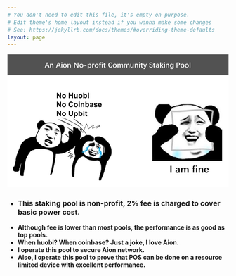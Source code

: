 ```yaml
---
# You don't need to edit this file, it's empty on purpose.
# Edit theme's home layout instead if you wanna make some changes
# See: https://jekyllrb.com/docs/themes/#overriding-theme-defaults
layout: page
---
```

<img src="whenhuobi.jpg" alt="drawing"/>

+ ### This staking pool is non-profit, 2% fee is charged to cover basic power cost.
+ **Although fee is lower than most pools, the performance is as good as top pools.**
+ **When huobi? When coinbase? Just a joke, I love Aion.**
+ **I operate this pool to secure Aion network.**
+ **Also, I operate this pool to prove that POS can be done on a resource limited device with excellent performance.** 

